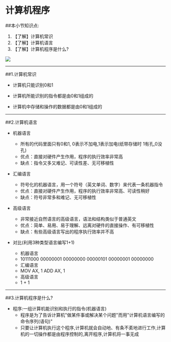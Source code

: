 # 计算机程序
##本小节知识点:
1. 【了解】计算机常识
2. 【了解】计算机语言
3. 【了解】计算机程序是什么?

![](http://7xj0kx.com1.z0.glb.clouddn.com/1833380518466284.jpg)

---

##1.计算机常识
- 计算机只能识别0和1

- 计算机所能识别的指令都是由0和1组成的

- 计算机中存储和操作的数据都是由0和1组成的

---
##2.计算机语言
- 机器语言
    + 所有的代码里面只有0和1, 0表示不加电,1表示加电(纸带存储时 1有孔,0没孔)
    + 优点：直接对硬件产生作用，程序的执行效率非常高
    + 缺点：指令又多又难记、可读性差、无可移植性

- 汇编语言
    + 符号化的机器语言，用一个符号（英文单词、数字）来代表一条机器指令
    + 优点：直接对硬件产生作用，程序的执行效率非常高、可读性稍好
    + 缺点：符号非常多和难记、无可移植性

- 高级语言
    + 非常接近自然语言的高级语言，语法和结构类似于普通英文
    + 优点：简单、易用、易于理解、远离对硬件的直接操作、有可移植性
    + 缺点：有些高级语言写出的程序执行效率并不高

- 对比(利用3种类型语言编写1+1)
    + 机器语言
    + 10111000 00000001 00000000 00000101 00000001 00000000
    + 汇编语言
    + MOV AX, 1 ADD AX, 1
    + 高级语言
    + 1 + 1

---

##3.计算机程序是什么?
- 程序:一组计算机能识别和执行的指令(机器语言)
    + 程序是为了告诉计算机"做某件事或解决某个问题"而用"计算机语言编写的命令序列(语句)"
    + 只要让计算机执行这个程序,计算机就会自动地、有条不紊地进行工作,计算机的一切操作都是由程序控制的,离开程序,计算机将一事无成


